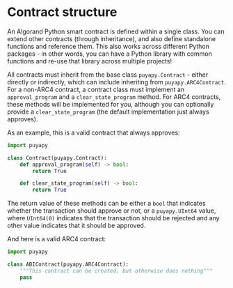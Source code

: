 # Contract structure

An Algorand Python smart contract is defined within a single class. You can extend other contracts (through inheritance), and also define standalone functions and reference them. This also works across different Python packages - in other words, you can have a Python library with common functions and re-use that library across multiple projects!

All contracts must inherit from the base class `puyapy.Contract` - either directly or indirectly, which can include inheriting from `puyapy.ARC4Contract`. For a non-ARC4 contract, a contract class must implement an `approval_program` and a `clear_state_program` method. For ARC4 contracts, these methods will be implemented for you, although you can optionally provide a `clear_state_program` (the default implementation just always approves).

As an example, this is a valid contract that always approves:

```python
import puyapy

class Contract(puyapy.Contract):
    def approval_program(self) -> bool:
        return True

    def clear_state_program(self) -> bool:
        return True
```

The return value of these methods can be either a `bool` that indicates whether the transaction should approve or not, or a `puyapy.UInt64` value, where `UInt64(0)` indicates that the transaction should be rejected and any other value indicates that it should be approved.

And here is a valid ARC4 contract:

```python
import puyapy

class ABIContract(puyapy.ARC4Contract):
    """This contract can be created, but otherwise does nothing"""
    pass
```
